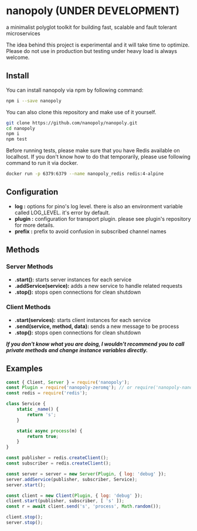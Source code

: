 # nanopoly (UNDER DEVELOPMENT)

a minimalist polyglot toolkit for building fast, scalable and fault tolerant microservices

The idea behind this project is experimental and it will take time to optimize.
Please do not use in production but testing under heavy load is always welcome.

## Install

You can install nanopoly via npm by following command:

```bash
npm i --save nanopoly
```

You can also clone this repository and make use of it yourself.

```bash
git clone https://github.com/nanopoly/nanopoly.git
cd nanopoly
npm i
npm test
```

Before running tests, please make sure that you have Redis available on localhost.
If you don't know how to do that temporarily, please use following command to run it via docker.

```bash
docker run -p 6379:6379 --name nanopoly_redis redis:4-alpine
```

## Configuration

- **log         :** options for pino's log level. there is also an environment variable called LOG_LEVEL. it's error by default.
- **plugin      :** configuration for transport plugin. please see plugin's repository for more details.
- **prefix      :** prefix to avoid confusion in subscribed channel names

## Methods

### Server Methods

- **.start():** starts server instances for each service
- **.addService(service):** adds a new service to handle related requests
- **.stop():** stops open connections for clean shutdown

### Client Methods

- **.start(services):** starts client instances for each service
- **.send(service, method, data):** sends a new message to be process
- **.stop():** stops open connections for clean shutdown

***If you don't know what you are doing, I wouldn't recommend you to call private methods and change instance variables directly.***

## Examples

```js
const { Client, Server } = require('nanopoly');
const Plugin = require('nanopoly-zeromq'); // or require('nanopoly-nanomsg')
const redis = require('redis');

class Service {
    static _name() {
        return 's';
    }

    static async process(m) {
        return true;
    }
}

const publisher = redis.createClient();
const subscriber = redis.createClient();

const server = server = new Server(Plugin, { log: 'debug' });
server.addService(publisher, subscriber, Service);
server.start();

const client = new Client(Plugin, { log: 'debug' });
client.start(publisher, subscriber, [ 's' ]);
const r = await client.send('s', 'process', Math.random());

client.stop();
server.stop();
```
